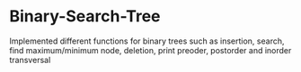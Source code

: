 # Binary-Search-Tree
Implemented different functions for binary trees such as insertion, search, find maximum/minimum node, deletion, print preoder, postorder and inorder transversal
